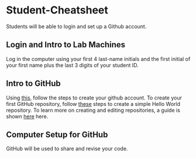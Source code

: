 # Student-Cheatsheet
Students will be able to login and set up a Github account.

## Login and Intro to Lab Machines
Log in the computer using your first 4 last-name initials and the first initial of your first name plus the last 3 digits of your student ID.

## Intro to GitHub
Using [this](https://docs.github.com/en/get-started/start-your-journey/creating-an-account-on-github), follow the steps to create your github account.
To create your first GitHub repository, follow [these](https://docs.github.com/en/get-started/start-your-journey/hello-world) steps to create a simple Hello World repository.
To learn more on creating and editing repositories, a guide is shown [here](https://github.com/skills/introduction-to-github) here.

## Computer Setup for GitHub
GitHub will be used to share and revise your code. 
